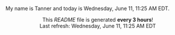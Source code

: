 My name is Tanner and today is Wednesday, June 11, 11:25 AM EDT.

<p align="center">This <i>README</i> file is generated <b>every 3 hours</b>!</br>Last refresh: Wednesday, June 11, 11:25 AM EDT<br /></p>
